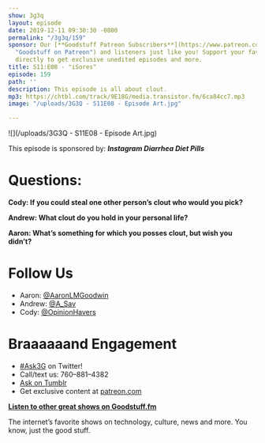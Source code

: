 ```yaml
---
show: 3g3q
layout: episode
date: 2019-12-11 09:30:30 -0800
permalink: "/3g3q/159"
sponsor: Our [**Goodstuff Patreon Subscribers**](https://www.patreon.com/goodstuff
  "Goodstuff on Patreon") and listeners just like you! Support your favorite podcasts
  directly to get exclusive unedited episodes and more.
title: S11:E08 - "iSores"
episode: 159
path: ''
description: This episode is all about clout.
mp3: https://chtbl.com/track/9E18G/media.transistor.fm/6ca84cc7.mp3
image: "/uploads/3G3Q - S11E08 - Episode Art.jpg"

---
```

![](/uploads/3G3Q - S11E08 - Episode Art.jpg)

This episode is sponsored by: **_Instagram Diarrhea Diet Pills_**

# Questions:

**Cody: If you could steal one other person’s clout who would you pick?**

**Andrew: What clout do you hold in your personal life?**

**Aaron: What’s something for which you posses clout, but wish you didn’t?**

# Follow Us

* Aaron: [@AaronLMGoodwin](http://twitter.com/aaronlmgoodwin)
* Andrew: [@A_Sav](http://twitter.com/a_sav)
* Cody: [@OpinionHavers](https://twitter.com/opinionhavers)

# Braaaaaand Engagement

* [#Ask3G](http://twitter.com/) on Twitter!
* Call/text us: 760–881–4382
* [Ask on Tumblr](http://3g3q.co/ask)
* Get exclusive content at [patreon.com](http://www.patreon.com/3g3q)

[**Listen to other great shows on Goodstuff.fm**](http://goodstuff.fm/)

The internet’s favorite shows on technology, culture, news and more. You know, just the good stuff.

